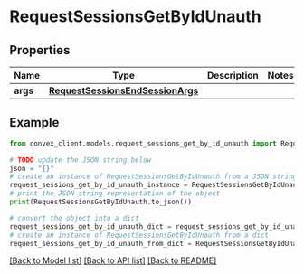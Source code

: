 # RequestSessionsGetByIdUnauth


## Properties

Name | Type | Description | Notes
------------ | ------------- | ------------- | -------------
**args** | [**RequestSessionsEndSessionArgs**](RequestSessionsEndSessionArgs.md) |  | 

## Example

```python
from convex_client.models.request_sessions_get_by_id_unauth import RequestSessionsGetByIdUnauth

# TODO update the JSON string below
json = "{}"
# create an instance of RequestSessionsGetByIdUnauth from a JSON string
request_sessions_get_by_id_unauth_instance = RequestSessionsGetByIdUnauth.from_json(json)
# print the JSON string representation of the object
print(RequestSessionsGetByIdUnauth.to_json())

# convert the object into a dict
request_sessions_get_by_id_unauth_dict = request_sessions_get_by_id_unauth_instance.to_dict()
# create an instance of RequestSessionsGetByIdUnauth from a dict
request_sessions_get_by_id_unauth_from_dict = RequestSessionsGetByIdUnauth.from_dict(request_sessions_get_by_id_unauth_dict)
```
[[Back to Model list]](../README.md#documentation-for-models) [[Back to API list]](../README.md#documentation-for-api-endpoints) [[Back to README]](../README.md)


